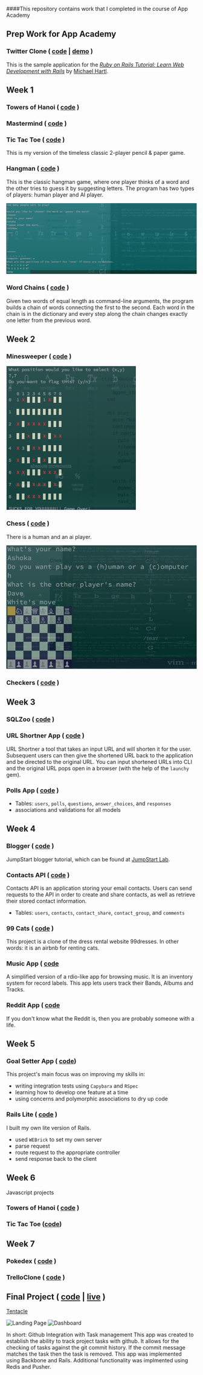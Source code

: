 ####This repository contains work that I completed in the course of App Academy

## Prep Work for App Academy

### Twitter Clone ( [code](https://github.com/shkfnly/sample_app) | [demo](fvbkireh.herokuapp.com) )
This is the sample application for the
[*Ruby on Rails Tutorial:
Learn Web Development with Rails*](http://www.railstutorial.org/)
by [Michael Hartl](http://www.michaelhartl.com/).

## Week 1

### Towers of Hanoi ( [code](https://github.com/shkfnly/appacademy/blob/master/w1d1/towers_of_hanoi.rb) )

### Mastermind ( [code](https://github.com/shkfnly/appacademy/blob/master/w1d3/mastermind.rb) )

### Tic Tac Toe  ( [code](https://github.com/shkfnly/appacademy/tree/master/w1d5/TicTacToeAI-master/skeleton) )
This is my version of the timeless classic 2-player pencil & paper game.

### Hangman ( [code](https://github.com/shkfnly/appacademy/blob/master/w1d3/hangmanrefactor.rb) )
This is the classic hangman game, where one player thinks of a word and the other tries to guess it by suggesting letters. The program has two types of players: human player and AI player. 

![hangman](w1d3/screenshots/hangman_screenshot.png)


### Word Chains ( [code](https://github.com/shkfnly/appacademy/blob/master/w1d4/word_chains.rb) )
Given two words of equal length as command-line arguments, the program builds a chain of words connecting the first to the second. Each word in the chain is in the dictionary and every step along the chain changes exactly one letter from the previous word.


## Week 2

### Minesweeper ( [code](https://github.com/shkfnly/appacademy/blob/master/w2d1/minesweeper/minesweeper.rb) )

![minesweeper](w2d2/rubychess/screenshots/chess.png)

### Chess  ( [code](https://github.com/shkfnly/appacademy/tree/master/w2d2/rubychess) )
There is a human and an ai player.

![chess](w2d2/rubychess/screenshots/chess_actual.png)


### Checkers ( [code](https://github.com/shkfnly/appacademy/tree/master/w2d4/checkers/solution) )

## Week 3

### SQLZoo ( [code](https://github.com/shkfnly/appacademy/tree/master/w3d1/sqlpractice/skeleton/lib) )

### URL Shortner App ( [code](https://github.com/shkfnly/appacademy/tree/master/w3d3/UrlShortener) )
URL Shortner a tool that takes an input URL and will shorten it for the user. Subsequent users can then give the shortened URL back to the application and be directed to the original URL. You can input shortened URLs into CLI and the original URL pops open in a browser (with the help of the `launchy` gem).

### Polls App ( [code](https://github.com/shkfnly/appacademy/tree/master/w3d4/PollsThing) )
- Tables: `users`, `polls`, `questions`, `answer_choices`, and `responses`
- associations and validations for all models


## Week 4

### Blogger ( [code](https://github.com/shkfnly/twitterclientexample) )
JumpStart blogger tutorial, which can be found at [JumpStart Lab](http://tutorials.jumpstartlab.com/projects/blogger.html).

### Contacts API ( [code](https://github.com/shkfnly/appacademy/tree/master/w4/w4d1/routes_app) )

Contacts API is an application storing your email contacts.  Users can send requests to the API in order to create and share contacts, as well as retrieve their stored contact information.
- Tables: `users`, `contacts`, `contact_share`, `contact_group`, and `comments`

### 99 Cats ( [code](https://github.com/shkfnly/appacademy/tree/master/w4d3/ninetyninecats) )
This project is a clone of the dress rental website 99dresses. In other words: it is an airbnb for renting cats.

### Music App ( [code](https://github.com/shkfnly/appacademy/tree/master/w4d4/musicapp)

A simplified version of a rdio-like app for browsing music. It is an inventory system for record labels. This app lets users track their Bands, Albums and Tracks.

### Reddit App ( [code](https://github.com/shkfnly/appacademy/tree/master/w4d5/reddit)

If you don't know what the Reddit is, then you are probably someone with a life.


## Week 5

### Goal Setter App ( [code](https://github.com/shkfnly/appacademy/tree/master/w5d1/GoalApp))

This project's main focus was on improving my skills in:
- writing integration tests using `Capybara` and `RSpec`
- learning how to develop one feature at a time
- using concerns and polymorphic associations to dry up code

### Rails Lite ( [code](https://github.com/shkfnly/appacademy/tree/master/w5d2/skeleton) )

I built my own lite version of Rails.
- used `WEBrick` to set my own server
- parse request
- route request to the appropriate controller
- send response back to the client


## Week 6
Javascript projects

### Towers of Hanoi ( [code](https://github.com/shkfnly/appacademy/tree/master/w5d5/hanoi) )
### Tic Tac Toe ([code](https://github.com/shkfnly/appacademy/tree/master/w5d5/ttt))

## Week 7

### Pokedex ( [code](https://github.com/shkfnly/appacademy/tree/master/w7d2/pokedex2) )

### TrelloClone ( [code](https://github.com/shkfnly/appacademy/tree/master/w7d5/trello) )


## Final Project ( [code](https://github.com/shkfnly/tentacle) | [live](https://tentacleio.herokuapp.com/) )

[Tentacle](https://tentacleio.herokuapp.com/)

![Landing Page](https://raw.githubusercontent.com/shkfnly/tentacle/master/screenshots/landing_screen.png)
![Dashboard](https://raw.githubusercontent.com/shkfnly/tentacle/master/screenshots/logged_in_screen.png)

In short: Github Integration with Task management
This app was created to establish the ability to track project tasks with github. It allows for the checking of tasks against the git commit history. If the commit message matches the task then the task is removed. This app was implemented using Backbone and Rails. Additional functionality was implmented using Redis and Pusher.

